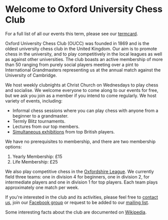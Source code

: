﻿# Welcome to Oxford University Chess Club

For a full list of all our events this term, please see our [termcard](https://unioxfordnexus-my.sharepoint.com/:x:/g/personal/chri5551_ox_ac_uk/EQAUw-Mpt6pMoKx93Y8MFM0BQSwz7Xsqx1vJ54r5SILOrA).

Oxford University Chess Club (OUCC) was founded in 1869 and is the oldest university chess club in the United Kingdom. Our aim is to promote chess in the university, and to play competitively in the local leagues as well as against other universities. The club boasts an active membership of more than 50 ranging from purely social players meeting over a pint to International Grandmasters representing us at the annual match against the University of Cambridge.

We host weekly clubnights at Christ Church on Wednesdays to play chess and socialise. We welcome everyone to come along to our events for free, but we ask you join as a member if you intend to come regularly. We host variety of events, including:
- Informal chess sessions where you can play chess with anyone from a beginner to a grandmaster.
- Termly Blitz tournaments.
- Lectures from our top members.
- [Simultaneous exhibitions](http://en.wikipedia.org/wiki/Simultaneous_exhibition) from top British players.

We have no prerequisites to membership, and there are two membership options:
1. Yearly Membership: £15
2. Life Membership: £25

We also play competitive chess in the [Oxfordshire League](http://www.oxfordfusion.com/oca/). We currently field three teams: one in division 4 for beginners, one in division 2, for intermediate players and one in division 1 for top players. Each team plays approximately one match per week.

If you're interested in the club and its activities, please feel free to [contact us](/contact), join our [Facebook group](https://www.facebook.com/groups/oxford.chess.club/) or request to be added to our [mailing list](maillists).

Some interesting facts about the club are documented on [Wikipedia](http://en.wikipedia.org/wiki/Oxford_University_Chess_Club).